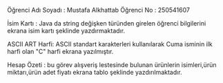 Öğrenci Adı Soyadı : Mustafa Alkhattab Öğrenci No : 250541607

İsim Kartı : Java da string değişken türünden girelen öğrenci bilgilerini ekrana isim kartı şeklinde yazdırmaktadır.

ASCII ART Harfi: ASCII standart karakterleri kullanılarak Cuma isminin ilk harfi olan "C" harfi ekrana yazılmıştır.

Hesap Özeti : bu görev alışveriş lestesinde bulunan ürünlerin isimleri,ürün miktarı,ürün adet fiyatı ekrana tablo şeklinde yazdırılmaktadır.
